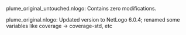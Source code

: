 plume_original_untouched.nlogo: Contains zero modifications.


plume_original.nlogo: Updated version to NetLogo 6.0.4; renamed some variables like coverage -> coverage-std, etc
